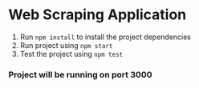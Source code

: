 # Web Scraping Application

 1. Run  `npm install` to install the project dependencies
 2. Run project using `npm start`
 3. Test the project using `npm test`

### Project will be running on port 3000